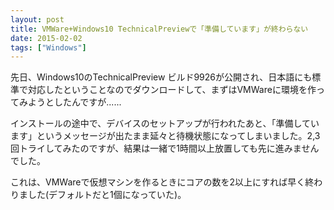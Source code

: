 ```yaml
---
layout: post
title: VMWare+Windows10 TechnicalPreviewで「準備しています」が終わらない
date: 2015-02-02
tags: ["Windows"]
---
```


先日、Windows10のTechnicalPreview ビルド9926が公開され、日本語にも標準で対応したということなのでダウンロードして、まずはVMWareに環境を作ってみようとしたんですが......

インストールの途中で、デバイスのセットアップが行われたあと、「準備しています」というメッセージが出たまま延々と待機状態になってしまいました。2,3回トライしてみたのですが、結果は一緒で1時間以上放置しても先に進みませんでした。

これは、VMWareで仮想マシンを作るときにコアの数を2以上にすれば早く終わりました(デフォルトだと1個になっていた)。